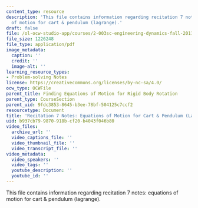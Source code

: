 ```yaml
---
content_type: resource
description: 'This file contains information regarding recitation 7 notes: equations
  of motion for cart & pendulum (lagrange).'
draft: false
file: /ol-ocw-studio-app/courses/2-003sc-engineering-dynamics-fall-2011/b937cb799870918bcf20b4043f046b80_MIT2_003SCF11_rec7notes1.pdf
file_size: 1226248
file_type: application/pdf
image_metadata:
  caption: ''
  credit: ''
  image-alt: ''
learning_resource_types:
- Problem-solving Notes
license: https://creativecommons.org/licenses/by-nc-sa/4.0/
ocw_type: OCWFile
parent_title: Finding Equations of Motion for Rigid Body Rotation
parent_type: CourseSection
parent_uid: 9fdc3853-8645-b3ee-78bf-504125c7ccf2
resourcetype: Document
title: 'Recitation 7 Notes: Equations of Motion for Cart & Pendulum (Lagrange)'
uid: b937cb79-9870-918b-cf20-b4043f046b80
video_files:
  archive_url: ''
  video_captions_file: ''
  video_thumbnail_file: ''
  video_transcript_file: ''
video_metadata:
  video_speakers: ''
  video_tags: ''
  youtube_description: ''
  youtube_id: ''
---
```

This file contains information regarding recitation 7 notes: equations of motion for cart & pendulum (lagrange).